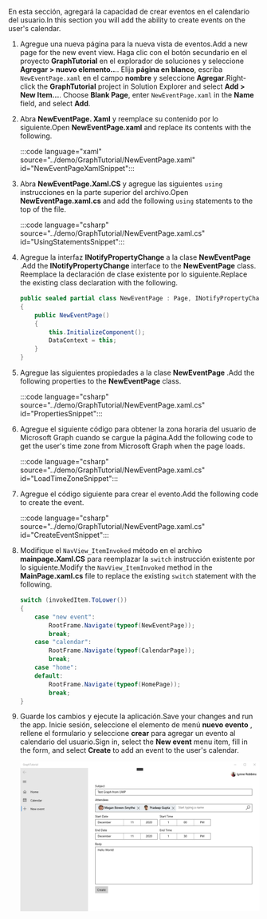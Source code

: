 <!-- markdownlint-disable MD002 MD041 -->

<span data-ttu-id="cfb7c-101">En esta sección, agregará la capacidad de crear eventos en el calendario del usuario.</span><span class="sxs-lookup"><span data-stu-id="cfb7c-101">In this section you will add the ability to create events on the user's calendar.</span></span>

1. <span data-ttu-id="cfb7c-102">Agregue una nueva página para la nueva vista de eventos.</span><span class="sxs-lookup"><span data-stu-id="cfb7c-102">Add a new page for the new event view.</span></span> <span data-ttu-id="cfb7c-103">Haga clic con el botón secundario en el proyecto **GraphTutorial** en el explorador de soluciones y seleccione **Agregar > nuevo elemento..**.. Elija **página en blanco**, escriba `NewEventPage.xaml` en el campo **nombre** y seleccione **Agregar**.</span><span class="sxs-lookup"><span data-stu-id="cfb7c-103">Right-click the **GraphTutorial** project in Solution Explorer and select **Add > New Item...**. Choose **Blank Page**, enter `NewEventPage.xaml` in the **Name** field, and select **Add**.</span></span>

1. <span data-ttu-id="cfb7c-104">Abra **NewEventPage. Xaml** y reemplace su contenido por lo siguiente.</span><span class="sxs-lookup"><span data-stu-id="cfb7c-104">Open **NewEventPage.xaml** and replace its contents with the following.</span></span>

    :::code language="xaml" source="../demo/GraphTutorial/NewEventPage.xaml" id="NewEventPageXamlSnippet":::

1. <span data-ttu-id="cfb7c-105">Abra **NewEventPage.Xaml.CS** y agregue las siguientes `using` instrucciones en la parte superior del archivo.</span><span class="sxs-lookup"><span data-stu-id="cfb7c-105">Open **NewEventPage.xaml.cs** and add the following `using` statements to the top of the file.</span></span>

    :::code language="csharp" source="../demo/GraphTutorial/NewEventPage.xaml.cs" id="UsingStatementsSnippet":::

1. <span data-ttu-id="cfb7c-106">Agregue la interfaz **INotifyPropertyChange** a la clase **NewEventPage** .</span><span class="sxs-lookup"><span data-stu-id="cfb7c-106">Add the **INotifyPropertyChange** interface to the **NewEventPage** class.</span></span> <span data-ttu-id="cfb7c-107">Reemplace la declaración de clase existente por lo siguiente.</span><span class="sxs-lookup"><span data-stu-id="cfb7c-107">Replace the existing class declaration with the following.</span></span>

    ```csharp
    public sealed partial class NewEventPage : Page, INotifyPropertyChanged
    {
        public NewEventPage()
        {
            this.InitializeComponent();
            DataContext = this;
        }
    }
    ```

1. <span data-ttu-id="cfb7c-108">Agregue las siguientes propiedades a la clase **NewEventPage** .</span><span class="sxs-lookup"><span data-stu-id="cfb7c-108">Add the following properties to the **NewEventPage** class.</span></span>

    :::code language="csharp" source="../demo/GraphTutorial/NewEventPage.xaml.cs" id="PropertiesSnippet":::

1. <span data-ttu-id="cfb7c-109">Agregue el siguiente código para obtener la zona horaria del usuario de Microsoft Graph cuando se cargue la página.</span><span class="sxs-lookup"><span data-stu-id="cfb7c-109">Add the following code to get the user's time zone from Microsoft Graph when the page loads.</span></span>

    :::code language="csharp" source="../demo/GraphTutorial/NewEventPage.xaml.cs" id="LoadTimeZoneSnippet":::

1. <span data-ttu-id="cfb7c-110">Agregue el código siguiente para crear el evento.</span><span class="sxs-lookup"><span data-stu-id="cfb7c-110">Add the following code to create the event.</span></span>

    :::code language="csharp" source="../demo/GraphTutorial/NewEventPage.xaml.cs" id="CreateEventSnippet":::

1. <span data-ttu-id="cfb7c-111">Modifique el `NavView_ItemInvoked` método en el archivo **mainpage.Xaml.CS** para reemplazar la `switch` instrucción existente por lo siguiente.</span><span class="sxs-lookup"><span data-stu-id="cfb7c-111">Modify the `NavView_ItemInvoked` method in the **MainPage.xaml.cs** file to replace the existing `switch` statement with the following.</span></span>

    ```csharp
    switch (invokedItem.ToLower())
    {
        case "new event":
            RootFrame.Navigate(typeof(NewEventPage));
            break;
        case "calendar":
            RootFrame.Navigate(typeof(CalendarPage));
            break;
        case "home":
        default:
            RootFrame.Navigate(typeof(HomePage));
            break;
    }
    ```

1. <span data-ttu-id="cfb7c-112">Guarde los cambios y ejecute la aplicación.</span><span class="sxs-lookup"><span data-stu-id="cfb7c-112">Save your changes and run the app.</span></span> <span data-ttu-id="cfb7c-113">Inicie sesión, seleccione el elemento de menú **nuevo evento** , rellene el formulario y seleccione **crear** para agregar un evento al calendario del usuario.</span><span class="sxs-lookup"><span data-stu-id="cfb7c-113">Sign in, select the **New event** menu item, fill in the form, and select **Create** to add an event to the user's calendar.</span></span>

    ![Captura de pantalla de la página de evento nueva](images/create-event-01.png)
